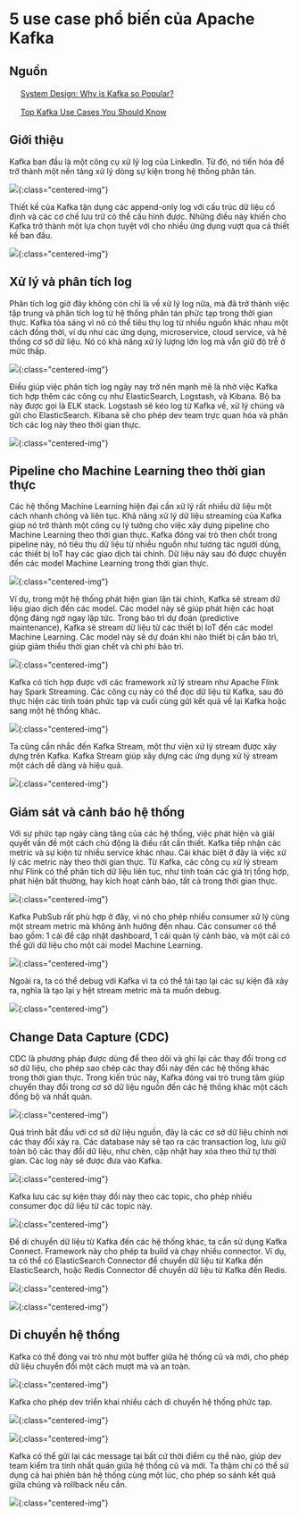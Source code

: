 # 5 use case phổ biến của Apache Kafka

## Nguồn

<img src="../../assets/images/bytebytego.png" width="16" height="16"/> [System Design: Why is Kafka so Popular?](https://www.youtube.com/watch?v=yIAcHMJzqJc)

<img src="../../assets/images/bytebytego.png" width="16" height="16"/> [Top Kafka Use Cases You Should Know](https://www.youtube.com/watch?v=Ajz6dBp_EB4)

## Giới thiệu

Kafka ban đầu là một công cụ xử lý log của LinkedIn. Từ đó, nó tiến hóa để trở thành một nền tảng xử lý dòng sự kiện trong hệ thống phân tán.

![](../assets/ByteByteGo/kafka-use-cases/figure1.png){:class="centered-img"}

Thiết kế của Kafka tận dụng các append-only log với cấu trúc dữ liệu cố định và các cơ chế lưu trữ có thể cấu hình được. Những điều này khiến cho Kafka trở thành một lựa chọn tuyệt với cho nhiều ứng dụng vượt qua cả thiết kế ban đầu.

![](../assets/ByteByteGo/kafka-use-cases/figure2.png){:class="centered-img"}

## Xử lý và phân tích log

Phân tích log giờ đây không còn chỉ là về xử lý log nữa, mà đã trở thành việc tập trung và phân tích log từ hệ thống phân tán phức tạp trong thời gian thực. Kafka tỏa sáng vì nó có thể tiêu thụ log từ nhiều nguồn khác nhau một cách đồng thời, ví dụ như các ứng dụng, microservice, cloud service, và hệ thống cơ sở dữ liệu. Nó có khả năng xử lý lượng lớn log mà vẫn giữ độ trễ ở mức thấp.

![](../assets/ByteByteGo/kafka-use-cases/figure3.png){:class="centered-img"}

Điều giúp việc phân tích log ngày nay trở nên mạnh mẽ là nhờ việc Kafka tích hợp thêm các công cụ như ElasticSearch, Logstash, và Kibana. Bộ ba này được gọi là ELK stack. Logstash sẽ kéo log từ Kafka về, xử lý chúng và gửi cho ElasticSearch. Kibana sẽ cho phép dev team trực quan hóa và phân tích các log này theo thời gian thực.

![](../assets/ByteByteGo/kafka-use-cases/figure4.png){:class="centered-img"}

## Pipeline cho Machine Learning theo thời gian thực

Các hệ thống Machine Learning hiện đại cần xử lý rất nhiều dữ liệu một cách nhanh chóng và liên tục. Khả năng xử lý dữ liệu streaming của Kafka giúp nó trở thành một công cụ lý tưởng cho việc xây dựng pipeline cho Machine Learning theo thời gian thực. Kafka đóng vai trò then chốt trong pipeline này, nó tiêu thụ dữ liệu từ nhiều nguồn như tương tác người dùng, các thiết bị IoT hay các giao dịch tài chính. Dữ liệu này sau đó được chuyển đến các model Machine Learning trong thời gian thực.

![](../assets/ByteByteGo/kafka-use-cases/figure5.png){:class="centered-img"}

Ví dụ, trong một hệ thống phát hiện gian lận tài chính, Kafka sẽ stream dữ liệu giao dịch đến các model. Các model này sẽ giúp phát hiện các hoạt động đáng ngờ ngay lập tức. Trong bảo trì dự đoán (predictive maintenance), Kafka sẽ stream dữ liệu từ các thiết bị IoT đến các model Machine Learning. Các model này sẽ dự đoán khi nào thiết bị cần bảo trì, giúp giảm thiểu thời gian chết và chi phí bảo trì.

![](../assets/ByteByteGo/kafka-use-cases/figure6.png){:class="centered-img"}

Kafka có tích hợp được với các framework xử lý stream như Apache Flink hay Spark Streaming. Các công cụ này có thể đọc dữ liệu từ Kafka, sau đó thực hiện các tính toán phức tạp và cuối cùng gửi kết quả về lại Kafka hoặc sang một hệ thống khác.

![](../assets/ByteByteGo/kafka-use-cases/figure7.png){:class="centered-img"}

Ta cũng cần nhắc đến Kafka Stream, một thư viện xử lý stream được xây dựng trên Kafka. Kafka Stream giúp xây dựng các ứng dụng xử lý stream một cách dễ dàng và hiệu quả.

![](../assets/ByteByteGo/kafka-use-cases/figure8.png){:class="centered-img"}

## Giám sát và cảnh báo hệ thống

Với sự phức tạp ngày càng tăng của các hệ thống, việc phát hiện và giải quyết vấn đề một cách chủ động là điều rất cần thiết. Kafka tiếp nhận các metric và sự kiện từ nhiều service khác nhau. Cái khác biệt ở đây là việc xử lý các metric này theo thời gian thực. Từ Kafka, các công cụ xử lý stream như Flink có thể phân tích dữ liệu liên tục, như tính toán các giá trị tổng hợp, phát hiện bất thường, hay kích hoạt cảnh báo, tất cả trong thời gian thực.

![](../assets/ByteByteGo/kafka-use-cases/figure9.png){:class="centered-img"}

Kafka PubSub rất phù hợp ở đây, vì nó cho phép nhiều consumer xử lý cùng một stream metric mà không ảnh hưởng đến nhau. Các consumer có thể bao gồm: 1 cái để cập nhật dashboard, 1 cái quản lý cảnh báo, và một cái có thể gửi dữ liệu cho một cái model Machine Learning.

![](../assets/ByteByteGo/kafka-use-cases/figure10.png){:class="centered-img"}

Ngoài ra, ta có thể debug với Kafka vì ta có thể tái tạo lại các sự kiện đã xảy ra, nghĩa là tạo lại y hệt stream metric mà ta muốn debug.

![](../assets/ByteByteGo/kafka-use-cases/figure11.png){:class="centered-img"}

## Change Data Capture (CDC)

CDC là phương pháp được dùng để theo dõi và ghi lại các thay đổi trong cơ sở dữ liệu, cho phép sao chép các thay đổi này đến các hệ thống khác trong thời gian thực. Trong kiến trúc này, Kafka đóng vai trò trung tâm giúp chuyển thay đổi trong cơ sở dữ liệu nguồn đến các hệ thống khác một cách đồng bộ và nhất quán.

![](../assets/ByteByteGo/kafka-use-cases/figure12.png){:class="centered-img"}

Quá trình bắt đầu với cơ sở dữ liệu nguồn, đây là các cơ sở dữ liệu chính nơi các thay đổi xảy ra. Các database này sẽ tạo ra các transaction log, lưu giữ toàn bộ các thay đổi dữ liệu, như chèn, cập nhật hay xóa theo thứ tự thời gian. Các log này sẽ được đưa vào Kafka.

![](../assets/ByteByteGo/kafka-use-cases/figure13.png){:class="centered-img"}

Kafka lưu các sự kiện thay đổi này theo các topic, cho phép nhiều consumer đọc dữ liệu từ các topic này.

![](../assets/ByteByteGo/kafka-use-cases/figure14.png){:class="centered-img"}

Để di chuyển dữ liệu từ Kafka đến các hệ thống khác, ta cần sử dụng Kafka Connect. Framework này cho phép ta build và chạy nhiều connector. Ví dụ, ta có thể có ElasticSearch Connector để chuyển dữ liệu từ Kafka đến ElasticSearch, hoặc Redis Connector để chuyển dữ liệu từ Kafka đến Redis.

![](../assets/ByteByteGo/kafka-use-cases/figure15.png){:class="centered-img"}

![](../assets/ByteByteGo/kafka-use-cases/figure16.png){:class="centered-img"}

## Di chuyển hệ thống

Kafka có thể đóng vai trò như một buffer giữa hệ thống cũ và mới, cho phép dữ liệu chuyển đổi một cách mượt mà và an toàn.

![](../assets/ByteByteGo/kafka-use-cases/figure17.png){:class="centered-img"}

Kafka cho phép dev triển khai nhiều cách di chuyển hệ thống phức tạp.

![](../assets/ByteByteGo/kafka-use-cases/figure18.png){:class="centered-img"}

![](../assets/ByteByteGo/kafka-use-cases/figure19.png){:class="centered-img"}

Kafka có thể gửi lại các message tại bất cứ thời điểm cụ thể nào, giúp dev team kiểm tra tính nhất quán giữa hệ thống cũ và mới. Ta thậm chí có thể sử dụng cả hai phiên bản hệ thống cùng một lúc, cho phép so sánh kết quả giữa chúng và rollback nếu cần.

![](../assets/ByteByteGo/kafka-use-cases/figure20.png){:class="centered-img"}

